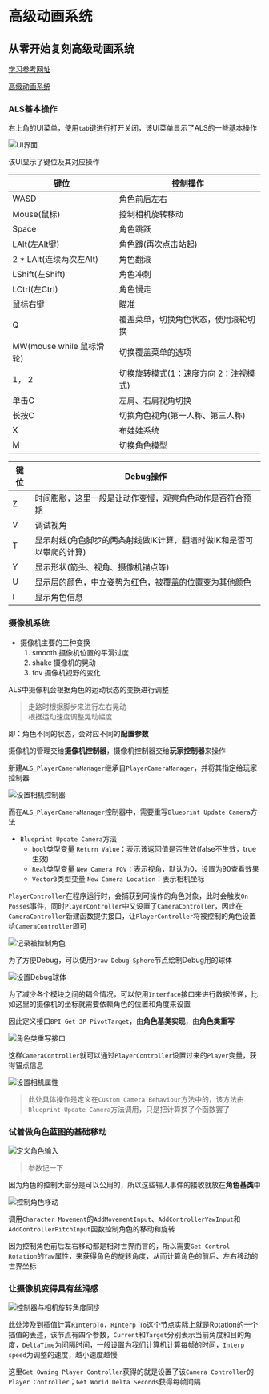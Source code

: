 # 高级动画系统

## 从零开始复刻高级动画系统

[学习参考网址](https://www.bilibili.com/video/BV1WS4y1g7bf)

[高级动画系统](https://www.unrealengine.com/marketplace/zh-CN/product/advanced-locomotion-system-v1)

### ALS基本操作

右上角的UI菜单，使用`tab`键进行打开关闭，该UI菜单显示了ALS的一些基本操作

![UI界面](./Image/1.png)

该UI显示了键位及其对应操作  

| 键位 | 控制操作 |
| --- | --- |
| WASD | 角色前后左右 |
| Mouse(鼠标) | 控制相机旋转移动 |
| Space | 角色跳跃 |
| LAlt(左Alt键) | 角色蹲(再次点击站起) |
| 2 * LAlt(连续两次左Alt) | 角色翻滚 |
| LShift(左Shift) | 角色冲刺 |
| LCtrl(左Ctrl) | 角色慢走 |
| 鼠标右键 | 瞄准 |
| Q | 覆盖菜单，切换角色状态，使用滚轮切换 |
| MW(mouse while 鼠标滑轮) | 切换覆盖菜单的选项 |
| 1， 2 | 切换旋转模式(1：速度方向 2：注视模式) |
| 单击C | 左肩、右肩视角切换 |
| 长按C | 切换角色视角(第一人称、第三人称) |
| X | 布娃娃系统 
| M | 切换角色模型 |

| 键位 | Debug操作 |
| --- | --- |
| Z | 时间膨胀，这里一般是让动作变慢，观察角色动作是否符合预期 |
| V | 调试视角 |
| T | 显示射线(角色脚步的两条射线做IK计算，翻墙时做IK和是否可以攀爬的计算) |
| Y | 显示形状(箭头、视角、摄像机锚点等) |
| U | 显示层的颜色，中立姿势为红色，被覆盖的位置变为其他颜色 |
| I | 显示角色信息 |

### 摄像机系统

- 摄像机主要的三种变换
  1. smooth 摄像机位置的平滑过度
  2. shake 摄像机的晃动
  3. fov 摄像机视野的变化

ALS中摄像机会根据角色的运动状态的变换进行调整 

> 走路时根据脚步来进行左右晃动  
> 根据运动速度调整晃动幅度  

即：角色不同的状态，会对应不同的**配置参数**

摄像机的管理交给**摄像机控制器**，摄像机控制器交给**玩家控制器**来操作  

新建`ALS_PlayerCameraManager`继承自`PlayerCameraManager`，并将其指定给玩家控制器

![设置相机控制器](./Image/2.png)

而在`ALS_PlayerCameraManager`控制器中，需要重写`Blueprint Update Camera`方法

- `Blueprint Update Camera`方法
  - `bool`类型变量 `Return Value`：表示该返回值是否生效(false不生效，true生效)
  - `Real`类型变量 `New Camera FOV`：表示视角，默认为0，设置为90查看效果
  - `Vector3`类型变量 `New Camera Location`：表示相机坐标

`PlayerController`在程序运行时，会捕获到可操作的角色对象，此时会触发`On Posses`事件，同时`PlayerController`中又设置了`CameraController`，因此在`CameraController`新建函数提供接口，让`PlayerController`将被控制的角色设置给`CameraController`即可

![记录被控制角色](./Image/3.png)

为了方便Debug，可以使用`Draw Debug Sphere`节点绘制Debug用的球体

![设置Debug球体](./Image/4.png)

为了减少各个模块之间的耦合情况，可以使用`Interface`接口来进行数据传递，比如这里的摄像机的坐标就需要依赖角色的位置和角度来设置

因此定义接口`BPI_Get_3P_PivotTarget`，由**角色基类实现**，由**角色类重写**

![角色类重写接口](./Image/5.png)

这样`CameraController`就可以通过`PlayerController`设置过来的`Player`变量，获得锚点信息

![设置相机属性](./Image/6.png)

> 此处具体操作是定义在`Custom Camera Behaviour`方法中的，该方法由`Blueprint Update Camera`方法调用，只是把计算换了个函数罢了

### 试着做角色蓝图的基础移动

![定义角色输入](./Image/7.png)

> 参数记一下

因为角色的控制大部分是可以公用的，所以这些输入事件的接收就放在**角色基类**中

![控制角色移动](./Image/8.png)

调用`Character Movement`的`AddMovementInput`、`AddControllerYawInput`和`AddControllerPitchInput`函数控制角色的移动和旋转

因为控制角色前后左右移动都是相对世界而言的，所以需要`Get Control Rotation`的`Yaw`属性，来获得角色的旋转角度，从而计算角色的前后、左右移动的世界坐标

### 让摄像机变得具有丝滑感

![控制器与相机旋转角度同步](./Image/9.png)

此处涉及到插值计算`RInterpTo`，`RInterp To`这个节点实际上就是Rotation的一个插值的表述，该节点有四个参数，`Current`和`Target`分别表示当前角度和目的角度，`DeltaTime`为间隔时间，一般设置为我们计算机计算每帧的时间，`Interp speed`为调整的速度，越小速度越慢

这里`Get Owning Player Controller`获得的就是设置了该`Camera Controller`的`Player Controller`；`Get World Delta Seconds`获得每帧间隔


